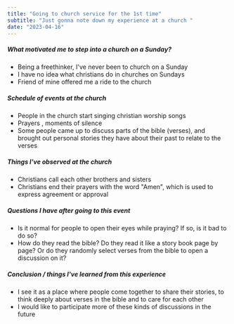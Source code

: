 ```yaml
---
title: "Going to church service for the 1st time"
subtitle: "Just gonna note down my experience at a church "
date: "2023-04-16"
---
```


##### What motivated me to step into a church on a Sunday?

- Being a freethinker, I've never been to church on a Sunday
- I have no idea what christians do in churches on Sundays
- Friend of mine offered me a ride to the church

##### Schedule of events at the church

- People in the church start singing christian worship songs
- Prayers , moments of silence
- Some people came up to discuss parts of the bible (verses), and brought out personal stories they have about their past to relate to the verses

##### Things I've observed at the church

- Christians call each other brothers and sisters
- Christians end their prayers with the word "Amen", which is used to express agreement or approval

##### Questions I have after going to this event

- Is it normal for people to open their eyes while praying? If so, is it bad to do so?
- How do they read the bible? Do they read it like a story book page by page? Or do they randomly select verses from the bible to open a discussion on it?

##### Conclusion / things I've learned from this experience

- I see it as a place where people come together to share their stories, to think deeply about verses in the bible and to care for each other
- I would like to participate more of these kinds of discussions in the future
